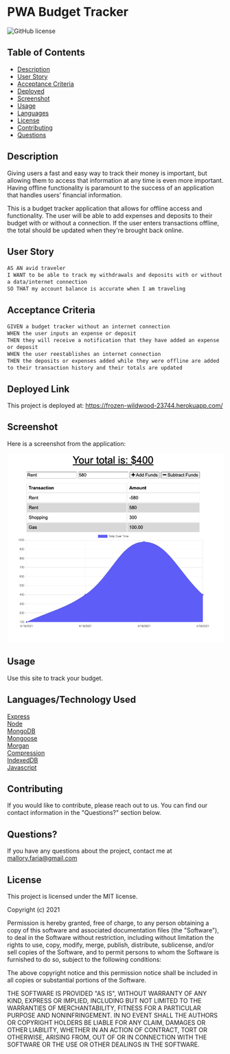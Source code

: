 # PWA Budget Tracker

![GitHub license](https://img.shields.io/badge/license-MIT-ff69b4.svg)

## Table of Contents 

- [Description](#description)
- [User Story](#user-story)
- [Acceptance Criteria](#acceptance-criteria)
- [Deployed](#deployed-link)
- [Screenshot](#screenshot)
- [Usage](#usage)
- [Languages](#languages)
- [License](#license)
- [Contributing](#contributing)
- [Questions](#questions)

## Description
Giving users a fast and easy way to track their money is important, but allowing them to access that information at any time is even more important. Having offline functionality is paramount to the success of an application that handles users’ financial information.

This is a budget tracker application that allows for offline access and functionality. The user will be able to add expenses and deposits to their budget with or without a connection. If the user enters transactions offline, the total should be updated when they're brought back online. 

## User Story

```
AS AN avid traveler
I WANT to be able to track my withdrawals and deposits with or without a data/internet connection
SO THAT my account balance is accurate when I am traveling 

```
## Acceptance Criteria

```
GIVEN a budget tracker without an internet connection
WHEN the user inputs an expense or deposit
THEN they will receive a notification that they have added an expense or deposit
WHEN the user reestablishes an internet connection
THEN the deposits or expenses added while they were offline are added to their transaction history and their totals are updated
```
## Deployed Link

This project is deployed at: https://frozen-wildwood-23744.herokuapp.com/ 
## Screenshot

Here is a screenshot from the application:

![landing page](public/images/screenshot.jpg)


## Usage
Use this site to track your budget.

## Languages/Technology Used
[Express](https://expressjs.com/ "Express")<br />
[Node](https://nodejs.org/en/docs/ "Node")<br />
[MongoDB](https://www.mongodb.com/ "MongoDB")<br />
[Mongoose](https://www.npmjs.com/package/mongoose "Mongoose")<br />
[Morgan](https://www.npmjs.com/package/morgan "Morgan")<br />
[Compression](https://www.npmjs.com/package/compression "Compression")<br />
[IndexedDB](https://www.npmjs.com/package/indexeddb "IndexedDB")<br />
[Javascript](https://www.javascript.com/ "Javascript")<br />

  
## Contributing
If you would like to contribute, please reach out to us. You can find our contact information in the  "Questions?" section below.

## Questions?

If you have any questions about the project, contact me at mallory.faria@gmail.com

## License

This project is licensed under the MIT license.

Copyright (c) 2021 

Permission is hereby granted, free of charge, to any person obtaining a copy of this software and associated documentation files (the "Software"), to deal in the Software without restriction, including without limitation the rights to use, copy, modify, merge, publish, distribute, sublicense, and/or sell copies of the Software, and to permit persons to whom the Software is furnished to do so, subject to the following conditions:

The above copyright notice and this permission notice shall be included in all copies or substantial portions of the Software.

THE SOFTWARE IS PROVIDED "AS IS", WITHOUT WARRANTY OF ANY KIND, EXPRESS OR IMPLIED, INCLUDING BUT NOT LIMITED TO THE WARRANTIES OF MERCHANTABILITY, FITNESS FOR A PARTICULAR PURPOSE AND NONINFRINGEMENT. IN NO EVENT SHALL THE AUTHORS OR COPYRIGHT HOLDERS BE LIABLE FOR ANY CLAIM, DAMAGES OR OTHER LIABILITY, WHETHER IN AN ACTION OF CONTRACT, TORT OR OTHERWISE, ARISING FROM, OUT OF OR IN CONNECTION WITH THE SOFTWARE OR THE USE OR OTHER DEALINGS IN THE SOFTWARE.

